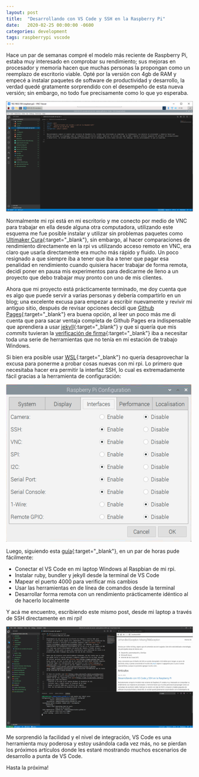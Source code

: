 ```yaml
---
layout: post
title:  "Desarrollando con VS Code y SSH en la Raspberry Pi"
date:   2020-02-25 00:00:00 -0600
categories: development
tags: raspberrypi vscode
---
```


Hace un par de semanas compré el modelo más reciente de Raspberry Pi, estaba muy interesado en comprobar su rendimiento; sus mejoras en procesador y memoria hacen que muchas personas la propongan como un reemplazo de escritorio viable. Opté por la versión con 4gb de RAM y empecé a instalar paquetes de software de productividad y desarrollo, la verdad quedé gratamente sorprendido con el desempeño de esta nueva versión; sin embargo, no todo fue precisamente como lo que yo esperaba.

![RPI](/assets/img/rpi-vnc.png)

Normalmente mi rpi está en mi escritorio y me conecto por medio de VNC para trabajar en ella desde alguna otra computadora, utilizando este esquema me fue posible instalar y utilizar sin problemas paquetes como [Ultimaker Cura](https://ultimaker.com/software/ultimaker-cura){:target="_blank"}, sin embargo, al hacer comparaciones de rendimiento directamente en la rpi vs utilizando acceso remoto en VNC, era claro que usarla directamente era mucho más rápido y fluido. Un poco resignado a que siempre iba a tener que iba a tener que pagar esa penalidad en rendimiento cuando quisiera hacer trabajar de forma remota, decidí poner en pausa mis experimentos para dedicarme de lleno a un proyecto que debo trabajar muy pronto con uno de mis clientes.

Ahora que mi proyecto está prácticamente terminado, me doy cuenta que es algo que puede servir a varias personas y debería compartirlo en un blog; una excelente excusa para empezar a escribir nuevamente y revivir mi antiguo sitio, después de revisar opciones decidí que [Github Pages](https://pages.github.com/){:target="_blank"} era buena opción, al leer un poco más me di cuenta que para sacar ventaja completa de Github Pages era indispensable que aprendiera a usar [jekyll](https://jekyllrb.com/){:target="_blank"} y que si quería que mis *commits* tuvieran la [verificación de firma](https://help.github.com/es/github/authenticating-to-github/about-commit-signature-verification){:target="_blank"} iba a necesitar toda una serie de herramientas que no tenía en mi estación de trabajo Windows.

Si bien era posible usar [WSL](https://docs.microsoft.com/en-us/windows/wsl/install-win10){:target="_blank"} no quería desaprovechar la excusa para ponerme a probar cosas nuevas con mi rpi. Lo primero que necesitaba hacer era permitir la interfaz SSH, lo cual es extremadamente fácil gracias a la herramienta de configuración:

![rpi-config](/assets/img/rpi-config.png)

Luego, siguiendo esta [guía](https://code.visualstudio.com/docs/remote/ssh){:target="_blank"}, en un par de horas pude fácilmente:
- Conectar el VS Code en mi laptop Windows al Raspbian de mi rpi.
- Instalar ruby, bundler y jekyll desde la terminal de VS Code
- Mapear el puerto 4000 para verificar mis cambios
- Usar las herramientas en de línea de comandos desde la terminal
- Desarrollar forma remota con un rendimiento prácticamente idéntico al de hacerlo localmente

Y acá me encuentro, escribiendo este mismo post, desde mi laptop a través de SSH directamente en mi rpi!

![code-ssh](/assets/img/code-ssh.png)

Me sorprendió la facilidad y el nivel de integración, VS Code es una herramienta muy poderosa y estoy usándola cada vez más, no se pierdan los próximos artículos donde les estaré mostrando muchos escenarios de desarrollo a punta de VS Code.

Hasta la próxima!